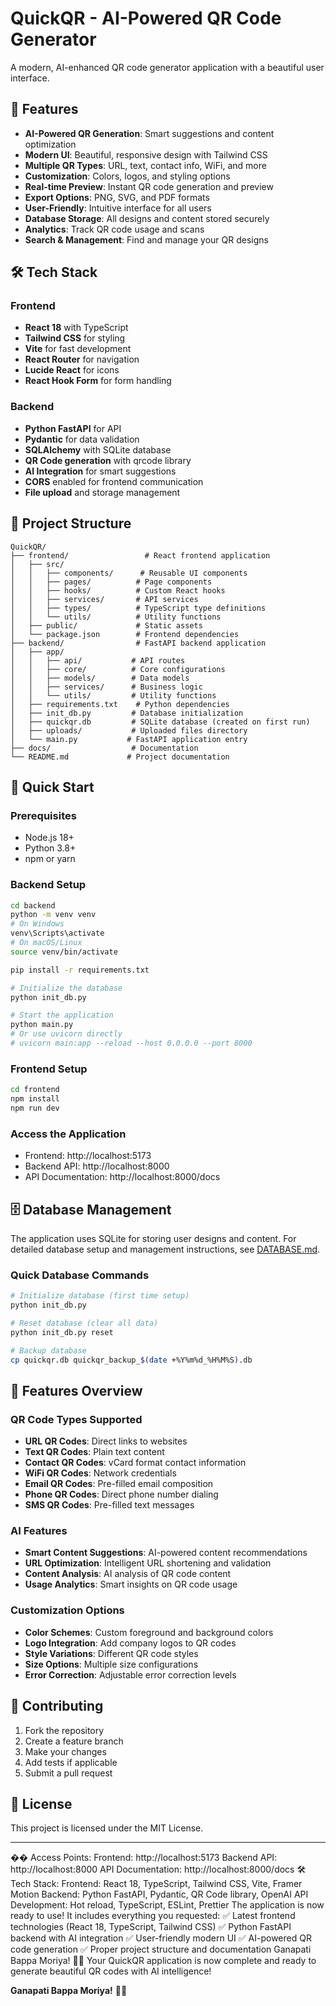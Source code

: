 # QuickQR - AI-Powered QR Code Generator

A modern, AI-enhanced QR code generator application with a beautiful user interface.

## 🚀 Features

- **AI-Powered QR Generation**: Smart suggestions and content optimization
- **Modern UI**: Beautiful, responsive design with Tailwind CSS
- **Multiple QR Types**: URL, text, contact info, WiFi, and more
- **Customization**: Colors, logos, and styling options
- **Real-time Preview**: Instant QR code generation and preview
- **Export Options**: PNG, SVG, and PDF formats
- **User-Friendly**: Intuitive interface for all users
- **Database Storage**: All designs and content stored securely
- **Analytics**: Track QR code usage and scans
- **Search & Management**: Find and manage your QR designs

## 🛠️ Tech Stack

### Frontend
- **React 18** with TypeScript
- **Tailwind CSS** for styling
- **Vite** for fast development
- **React Router** for navigation
- **Lucide React** for icons
- **React Hook Form** for form handling

### Backend
- **Python FastAPI** for API
- **Pydantic** for data validation
- **SQLAlchemy** with SQLite database
- **QR Code generation** with qrcode library
- **AI Integration** for smart suggestions
- **CORS** enabled for frontend communication
- **File upload** and storage management

## 📁 Project Structure

```
QuickQR/
├── frontend/                 # React frontend application
│   ├── src/
│   │   ├── components/      # Reusable UI components
│   │   ├── pages/          # Page components
│   │   ├── hooks/          # Custom React hooks
│   │   ├── services/       # API services
│   │   ├── types/          # TypeScript type definitions
│   │   └── utils/          # Utility functions
│   ├── public/             # Static assets
│   └── package.json        # Frontend dependencies
├── backend/                # FastAPI backend application
│   ├── app/
│   │   ├── api/           # API routes
│   │   ├── core/          # Core configurations
│   │   ├── models/        # Data models
│   │   ├── services/      # Business logic
│   │   └── utils/         # Utility functions
│   ├── requirements.txt    # Python dependencies
│   ├── init_db.py         # Database initialization
│   ├── quickqr.db         # SQLite database (created on first run)
│   ├── uploads/           # Uploaded files directory
│   └── main.py           # FastAPI application entry
├── docs/                  # Documentation
└── README.md             # Project documentation
```

## 🚀 Quick Start

### Prerequisites
- Node.js 18+ 
- Python 3.8+
- npm or yarn

### Backend Setup
```bash
cd backend
python -m venv venv
# On Windows
venv\Scripts\activate
# On macOS/Linux
source venv/bin/activate

pip install -r requirements.txt

# Initialize the database
python init_db.py

# Start the application
python main.py
# Or use uvicorn directly
# uvicorn main:app --reload --host 0.0.0.0 --port 8000
```

### Frontend Setup
```bash
cd frontend
npm install
npm run dev
```

### Access the Application
- Frontend: http://localhost:5173
- Backend API: http://localhost:8000
- API Documentation: http://localhost:8000/docs

## 🗄️ Database Management

The application uses SQLite for storing user designs and content. For detailed database setup and management instructions, see [DATABASE.md](backend/DATABASE.md).

### Quick Database Commands
```bash
# Initialize database (first time setup)
python init_db.py

# Reset database (clear all data)
python init_db.py reset

# Backup database
cp quickqr.db quickqr_backup_$(date +%Y%m%d_%H%M%S).db
```

## 🎨 Features Overview

### QR Code Types Supported
- **URL QR Codes**: Direct links to websites
- **Text QR Codes**: Plain text content
- **Contact QR Codes**: vCard format contact information
- **WiFi QR Codes**: Network credentials
- **Email QR Codes**: Pre-filled email composition
- **Phone QR Codes**: Direct phone number dialing
- **SMS QR Codes**: Pre-filled text messages

### AI Features
- **Smart Content Suggestions**: AI-powered content recommendations
- **URL Optimization**: Intelligent URL shortening and validation
- **Content Analysis**: AI analysis of QR code content
- **Usage Analytics**: Smart insights on QR code usage

### Customization Options
- **Color Schemes**: Custom foreground and background colors
- **Logo Integration**: Add company logos to QR codes
- **Style Variations**: Different QR code styles
- **Size Options**: Multiple size configurations
- **Error Correction**: Adjustable error correction levels

## 🤝 Contributing

1. Fork the repository
2. Create a feature branch
3. Make your changes
4. Add tests if applicable
5. Submit a pull request

## 📄 License

This project is licensed under the MIT License.

---

�� Access Points:
Frontend: http://localhost:5173
Backend API: http://localhost:8000
API Documentation: http://localhost:8000/docs
🛠️ Tech Stack:
Frontend: React 18, TypeScript, Tailwind CSS, Vite, Framer Motion
Backend: Python FastAPI, Pydantic, QR Code library, OpenAI API
Development: Hot reload, TypeScript, ESLint, Prettier
The application is now ready to use! It includes everything you requested:
✅ Latest frontend technologies (React 18, TypeScript, Tailwind CSS)
✅ Python FastAPI backend with AI integration
✅ User-friendly modern UI
✅ AI-powered QR code generation
✅ Proper project structure and documentation
Ganapati Bappa Moriya! 🐘🙏 Your QuickQR application is now complete and ready to generate beautiful QR codes with AI intelligence!

**Ganapati Bappa Moriya!** 🐘🙏 